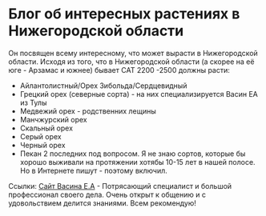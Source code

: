 # Блог об интересных растениях в Нижегородской области
Он посвящен всему интересному, что может вырасти в Нижегородской области.
Исходя из того, что в Нижегородской области (а скорее на её юге - Арзамас и южнее) бывает САТ 2200 -2500 должны расти:
* Айлантолистный/Орех Зибольда/Сердцевидный
* Грецкий орех (северные сорта) - на них специализируется Васин ЕА из Тулы 
* Медвежий орех - родственних лещины
* Манчжурский орех
* Скальный орех
* Серый орех
* Черный орех
* Пекан 
2 последних под вопросом. Я не знаю сортов, которые бы хорошо выживали на протяжении хотябы 10-15 лет в нашей полосе. Но в Интернете пишут - поэтому включил.

Ссылки:
[Сайт Васина Е.А](http://oreh-tula.ru/ "Сайт Васина Е.А.") - Потрясающий специалист и большой профессионал своего дела. Очень открыт к общению и с удовольствием делится знаниями. Всем рекомендую!
